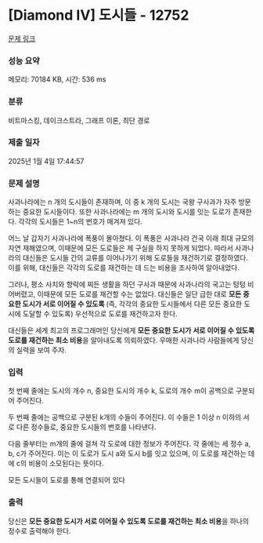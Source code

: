 # [Diamond IV] 도시들 - 12752 

[문제 링크](https://www.acmicpc.net/problem/12752) 

### 성능 요약

메모리: 70184 KB, 시간: 536 ms

### 분류

비트마스킹, 데이크스트라, 그래프 이론, 최단 경로

### 제출 일자

2025년 1월 4일 17:44:57

### 문제 설명

<p>사과나라에는 n 개의 도시들이 존재하며, 이 중 k 개의 도시는 국왕 구사과가 자주 방문하는 중요한 도시들이다. 또한 사과나라에는 m 개의 도시와 도시를 잇는 도로가 존재한다. 각각의 도시들은 1~n의 번호가 매겨져 있다.</p>

<p>어느 날 갑자기 사과나라에 폭풍이 몰아쳤다. 이 폭풍은 사과나라 건국 이래 최대 규모의 자연 재해였으며, 이때문에 모든 도로들은 제 구실을 하지 못하게 되었다. 따라서 사과나라의 대신들은 도시들 간의 교류를 이어나가기 위해 도로들을 재건하기로 결정하였다. 이를 위해, 대신들은 각각의 도로를 재건하는 데 드는 비용을 조사하여 알아내었다.</p>

<p>그러나, 평소 사치와 향락에 찌든 생활을 하던 구사과 때문에 사과나라의 국고는 텅텅 비어버렸고, 이때문에 모든 도로를 재건할 수는 없었다. 대신들은 일단 급한 대로 <strong>모든 중요한 도시가 서로 이어질 수 있도록 </strong>(즉, 각각의 중요한 도시들에서 다른 모든 중요한 도시에 도달할 수 있도록) 우선적으로 도로를 재건하고자 한다.</p>

<p>대신들은 세계 최고의 프로그래머인 당신에게 <strong>모든 중요한 도시가 서로 이어질 수 있도록 도로를 재건하는 최소 비용</strong>을 알아내도록 의뢰하였다. 우매한 사과나라 사람들에게 당신의 실력을 보여 주자.</p>

### 입력 

 <p>첫 번째 줄에는 도시의 개수 n, 중요한 도시의 개수 k, 도로의 개수 m이 공백으로 구분되어 주어진다.</p>

<p>두 번째 줄에는 공백으로 구분된 k개의 수들이 주어진다. 이 수들은 1 이상 n 이하의 서로 다른 정수들로, 중요한 도시들의 번호를 나타낸다.</p>

<p>다음 줄부터는 m개의 줄에 걸쳐 각 도로에 대한 정보가 주어진다. 각 줄에는 세 정수 a, b, c가 주어진다. 이는 이 도로가 도시 a와 도시 b를 잇고 있으며, 이 도로를 재건하는 데에 c의 비용이 소모된다는 뜻이다.</p>

<p>모든 도시들이 도로를 통해 연결되어 있다</p>

### 출력 

 <p>당신은 <strong>모든 중요한 도시가 서로 이어질 수 있도록 도로를 재건하는 최소 비용</strong>을 하나의 정수로 출력해야 한다.</p>

